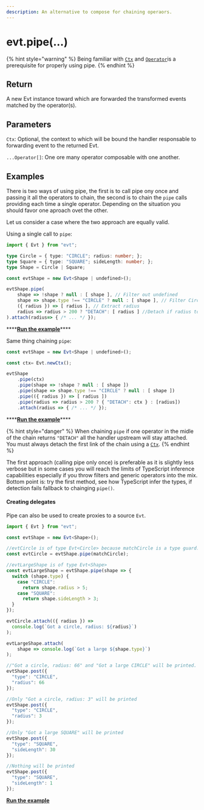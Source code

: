 ```yaml
---
description: An alternative to compose for chaining operaors.
---
```


# evt.pipe\(...\)

{% hint style="warning" %}
Being familiar with [`Ctx`](https://docs.evt.land/api/ctx) and [`Operator`](https://docs.evt.land/api/operator)is a prerequisite  for properly using pipe.
{% endhint %}

## Return

A new Evt instance toward which are forwarded the transformed events matched by the operator\(s\).

## Parameters

`Ctx`: Optional, the context to which will be bound the handler responsable to forwarding event to the returned Evt.

`...Operator[]`: One ore many operator composable with one another. 

## Examples

There is two ways of using pipe, the first is to call pipe ony once and passing it all the operators to chain, the second is to chain the `pipe` calls providing each time a single operator. Depending on the situation you should favor one aproach ovet the other.

Let us consider a case where the two approach are equally valid.

Using a single call to `pipe`:

```typescript
import { Evt } from "evt";

type Circle = { type: "CIRCLE"; radius: number; };
type Square = { type: "SQUARE"; sideLength: number; };
type Shape = Circle | Square;

const evtShape = new Evt<Shape | undefined>();

evtShape.pipe(
    shape => !shape ? null : [ shape ], // Filter out undefined
    shape => shape.type !== "CIRCLE" ? null : [ shape ], // Filter Circle
    ({ radius }) => [ radius ], // Extract radius
    radius => radius > 200 ? "DETACH": [ radius ] //Detach if radius too large 
).attach(radius=> { /* ... */ });
```

\*\*\*\*[**Run the example**](https://stackblitz.com/edit/evt-jx2nnm?embed=1&file=index.ts&hideExplorer=1)\*\*\*\*

Same thing chaining `pipe`:

```typescript
const evtShape = new Evt<Shape | undefined>();

const ctx= Evt.newCtx();

evtShape
    .pipe(ctx)
    .pipe(shape => !shape ? null : [ shape ])
    .pipe(shape => shape.type !== "CIRCLE" ? null : [ shape ])
    .pipe(({ radius }) => [ radius ])
    .pipe(radius => radius > 200 ? { "DETACH": ctx } : [radius])
    .attach(radius => { /* ... */ });
```

\*\*\*\*[**Run the example**](https://stackblitz.com/edit/evt-yb4gzb?embed=1&file=index.ts&hideExplorer=1)\*\*\*\*

{% hint style="danger" %}
When chaining `pipe` if one operator in the midle of the chain returns `"DETACH"`  all the handler upstream will stay attached. You must always detach the first link of the chain using a [`Ctx`](https://docs.evt.land/api/ctx).
{% endhint %}

The first approach \(calling pipe only once\) is preferable as it is slightly less verbose but in some cases you will reach the limits of TypeScript inference capabilities especially if you throw filters and generic operators into the mix. Bottom point is: try the first method, see how TypeScript infer the types, if detection fails fallback to chainging `pipe()`.

#### Creating delegates

Pipe can also be used to create proxies to a source `Evt`.

```typescript
import { Evt } from "evt";

const evtShape = new Evt<Shape>();

//evtCircle is of type Evt<Circle> because matchCircle is a type guard.
const evtCircle = evtShape.pipe(matchCircle);

//evtLargeShape is of type Evt<Shape>
const evtLargeShape = evtShape.pipe(shape => {
  switch (shape.type) {
    case "CIRCLE":
      return shape.radius > 5;
    case "SQUARE":
      return shape.sideLength > 3;
  }
});

evtCircle.attach(({ radius }) =>
  console.log(`Got a circle, radius: ${radius}`)
);

evtLargeShape.attach(
    shape => console.log(`Got a large ${shape.type}`)
);

//"Got a circle, radius: 66" and "Got a large CIRCLE" will be printed.
evtShape.post({
  "type": "CIRCLE",
  "radius": 66
});

//Only "Got a circle, radius: 3" will be printed
evtShape.post({
  "type": "CIRCLE",
  "radius": 3
});

//Only "Got a large SQUARE" will be printed
evtShape.post({
  "type": "SQUARE",
  "sideLength": 30
});

//Nothing will be printed
evtShape.post({
  "type": "SQUARE",
  "sideLength": 1
});
```

[**Run the example**](https://stackblitz.com/edit/evt-e9zjnq?embed=1&file=index.ts&hideExplorer=1)

